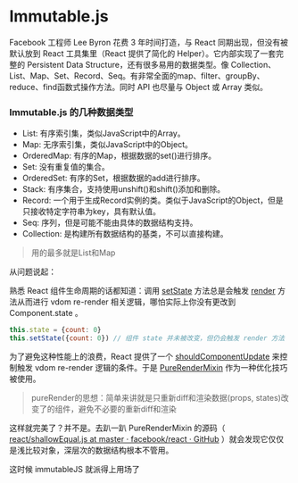 # Immutable.js

Facebook 工程师 Lee Byron 花费 3 年时间打造，与 React 同期出现，但没有被默认放到 React 工具集里（React 提供了简化的 Helper）。它内部实现了一套完整的 Persistent Data Structure，还有很多易用的数据类型。像 Collection、List、Map、Set、Record、Seq。有非常全面的map、filter、groupBy、reduce、find函数式操作方法。同时 API 也尽量与 Object 或 Array 类似。

### Immutable.js 的几种数据类型

- List: 有序索引集，类似JavaScript中的Array。
- Map: 无序索引集，类似JavaScript中的Object。
- OrderedMap: 有序的Map，根据数据的set()进行排序。
- Set: 没有重复值的集合。
- OrderedSet: 有序的Set，根据数据的add进行排序。
- Stack: 有序集合，支持使用unshift()和shift()添加和删除。
- Record: 一个用于生成Record实例的类。类似于JavaScript的Object，但是只接收特定字符串为key，具有默认值。
- Seq: 序列，但是可能不能由具体的数据结构支持。
- Collection: 是构建所有数据结构的基类，不可以直接构建。

> 用的最多就是List和Map



从问题说起：

熟悉 React 组件生命周期的话都知道：调用 [setState](https://link.zhihu.com/?target=http%3A//facebook.github.io/react/docs/component-api.html%23setstate) 方法总是会触发 [render](https://link.zhihu.com/?target=http%3A//facebook.github.io/react/docs/component-specs.html%23render) 方法从而进行 vdom re-render 相关逻辑，哪怕实际上你没有更改到 Component.state 。

```javascript
this.state = {count: 0}
this.setState({count: 0}) // 组件 state 并未被改变，但仍会触发 render 方法 
```

为了避免这种性能上的浪费，React 提供了一个 [shouldComponentUpdate](https://reactjs.org/docs/react-component.html#updating-shouldcomponentupdate) 来控制触发 vdom re-render 逻辑的条件。于是 [PureRenderMixin](https://reactjs.org/docs/pure-render-mixin.html) 作为一种优化技巧被使用。

> pureRender的思想：简单来讲就是只重新diff和渲染数据(props, states)改变了的组件，避免不必要的重新diff和渲染

这样就完美了？并不是。去趴一趴 PureRenderMixin 的源码（ [react/shallowEqual.js at master · facebook/react · GitHub](https://github.com/facebook/react/blob/master/src/shared/utils/shallowEqual.js) ）就会发现它仅仅是浅比较对象，深层次的数据结构根本不管用。

这时候 immutableJS 就派得上用场了